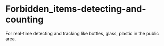# Forbidden_items-detecting-and-counting
For real-time detecting and tracking like bottles, glass, plastic in the public area.

